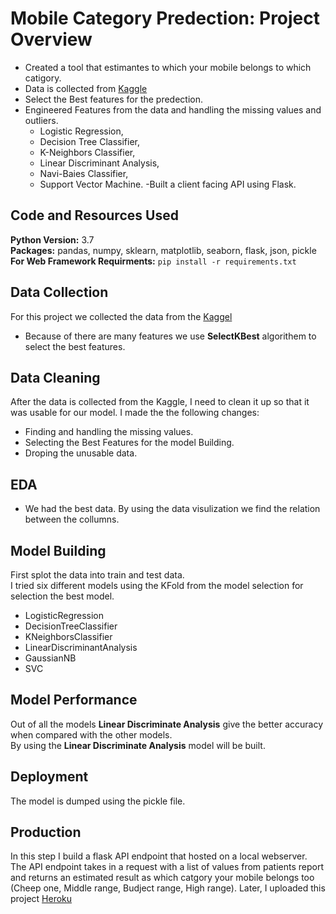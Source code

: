 # Mobile Category Predection: Project Overview
- Created a tool that estimantes to which your mobile belongs to which catigory.
- Data is collected from [Kaggle](https://www.kaggle.com/iabhishekofficial/mobile-price-classification)
- Select the Best features for the predection.
- Engineered Features from the data and handling the missing values and outliers.
  - Logistic Regression,
  - Decision Tree Classifier,
  - K-Neighbors Classifier,
  - Linear Discriminant Analysis,
  - Navi-Baies Classifier,
  - Support Vector Machine.
-Built a client facing API using Flask.
## Code and Resources Used
**Python Version:** 3.7  
**Packages:** pandas, numpy, sklearn, matplotlib, seaborn, flask, json, pickle  
**For Web Framework Requirments:** `pip install -r requirements.txt`
## Data Collection
For this project we collected the data from the [Kaggel](https://www.kaggle.com/iabhishekofficial/mobile-price-classification)
- Because of there are many features we use **SelectKBest** algorithem to select the best features.
## Data Cleaning
After the data is collected from the Kaggle, I need to clean it up so that it was usable for our model. I made the the following changes:
- Finding and handling the missing values.
- Selecting the Best Features for the model Building.
- Droping the unusable data.
## EDA
- We had the best data. By using the data visulization we find the relation between the collumns.
## Model Building
First splot the data into train and test data.  
I tried six different models using the KFold from the model selection for selection the best model.  
- LogisticRegression
- DecisionTreeClassifier
- KNeighborsClassifier
- LinearDiscriminantAnalysis
- GaussianNB
- SVC
## Model Performance
Out of all the models **Linear Discriminate Analysis** give the better accuracy when compared with the other models.  
By using the **Linear Discriminate Analysis** model will be built.  
## Deployment
The model is dumped using the pickle file.
## Production
In this step I build a flask API endpoint that hosted on a local webserver. The API endpoint takes in a request with a list of values from patients report and returns an estimated result as which catgory your mobile belongs too (Cheep one, Middle range, Budject range, High range).
Later, I uploaded this project [Heroku](https://mobile-category-predection-api.herokuapp.com/)


